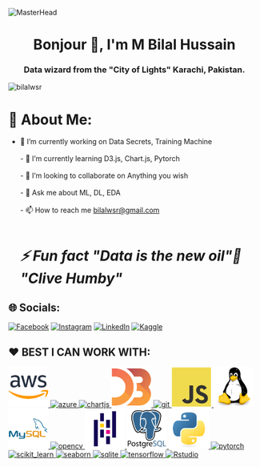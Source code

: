 ![MasterHead](https://media.licdn.com/dms/image/D4D16AQGryZ0Ad7vgig/profile-displaybackgroundimage-shrink_350_1400/0/1675706019595?e=1686182400&v=beta&t=TE_Al4CndQTLi8Y6SsyTIGHtS0EhUxaJD0JeWXNpUnY)

<h1 align="center">Bonjour 👋, I'm M Bilal Hussain</h1>
<h3 align="center">Data wizard from the "City of Lights" Karachi, Pakistan.</h3>

<p align="left"> <img src="https://komarev.com/ghpvc/?username=bilalwsr&label=Profile%20views&color=0e75b6&style=flat" alt="bilalwsr" /> </p>



# 💫 About Me:
- 🔭 I’m currently working on  Data Secrets, Training Machine<br><br>- 🌱 I’m currently learning  D3.js, Chart.js, Pytorch<br><br>- 👯 I’m looking to collaborate on  Anything you wish<br><br>- 💬 Ask me about ML, DL, EDA<br><br>- 📫 How to reach me bilalwsr@gmail.com<br><br> <H1>***⚡ Fun fact "Data is the new oil"🤑 "Clive Humby"***</H1>





## 🌐 Socials:
[![Facebook](https://img.shields.io/badge/Facebook-%231877F2.svg?logo=Facebook&logoColor=white)](https://facebook.com/bilalwsr) [![Instagram](https://img.shields.io/badge/Instagram-%23E4405F.svg?logo=Instagram&logoColor=white)](https://instagram.com/bilalwsr) [![LinkedIn](https://img.shields.io/badge/LinkedIn-%230077B5.svg?logo=linkedin&logoColor=white)](https://linkedin.com/in/bilalwsr) 
[![Kaggle](https://img.shields.io/badge/-Kaggle-yellow?style=flat&logo=kaggle&logoColor=white)](https://www.kaggle.com/bilalwaseer)





 

<h2 align="left"> ❤️ BEST I CAN WORK WITH:</h2>
<p align="left"> <a href="https://aws.amazon.com" target="_blank" rel="noreferrer"> <img src="https://raw.githubusercontent.com/devicons/devicon/master/icons/amazonwebservices/amazonwebservices-original-wordmark.svg" alt="aws" width="80" height="80"/> </a> <a href="https://azure.microsoft.com/en-in/" target="_blank" rel="noreferrer"> <img src="https://www.vectorlogo.zone/logos/microsoft_azure/microsoft_azure-icon.svg" alt="azure" width="80" height="80"/> </a> <a href="https://www.chartjs.org" target="_blank" rel="noreferrer"> <img src="https://www.chartjs.org/media/logo-title.svg" alt="chartjs" width="80" height="80"/> </a> <a href="https://d3js.org/" target="_blank" rel="noreferrer"> <img src="https://raw.githubusercontent.com/devicons/devicon/master/icons/d3js/d3js-original.svg" alt="d3js" width="80" height="80"/> </a> <a href="https://git-scm.com/" target="_blank" rel="noreferrer"> <img src="https://www.vectorlogo.zone/logos/git-scm/git-scm-icon.svg" alt="git" width="80" height="80"/> </a> <a href="https://developer.mozilla.org/en-US/docs/Web/JavaScript" target="_blank" rel="noreferrer"> <img src="https://raw.githubusercontent.com/devicons/devicon/master/icons/javascript/javascript-original.svg" alt="javascript" width="80" height="80"/> </a> <a href="https://www.linux.org/" target="_blank" rel="noreferrer"> <img src="https://raw.githubusercontent.com/devicons/devicon/master/icons/linux/linux-original.svg" alt="linux" width="80" height="80"/> </a> <a href="https://www.mysql.com/" target="_blank" rel="noreferrer"> <img src="https://raw.githubusercontent.com/devicons/devicon/master/icons/mysql/mysql-original-wordmark.svg" alt="mysql" width="80" height="80"/> </a> <a href="https://opencv.org/" target="_blank" rel="noreferrer"> <img src="https://www.vectorlogo.zone/logos/opencv/opencv-icon.svg" alt="opencv" width="80" height="80"/> </a> <a href="https://pandas.pydata.org/" target="_blank" rel="noreferrer"> <img src="https://raw.githubusercontent.com/devicons/devicon/2ae2a900d2f041da66e950e4d48052658d850630/icons/pandas/pandas-original.svg" alt="pandas" width="80" height="80"/> </a> <a href="https://www.postgresql.org" target="_blank" rel="noreferrer"> <img src="https://raw.githubusercontent.com/devicons/devicon/master/icons/postgresql/postgresql-original-wordmark.svg" alt="postgresql" width="80" height="80"/> </a> <a href="https://www.python.org" target="_blank" rel="noreferrer"> <img src="https://raw.githubusercontent.com/devicons/devicon/master/icons/python/python-original.svg" alt="python" width="80" height="80"/> </a> <a href="https://pytorch.org/" target="_blank" rel="noreferrer"> <img src="https://www.vectorlogo.zone/logos/pytorch/pytorch-icon.svg" alt="pytorch" width="80" height="80"/> </a> <a href="https://scikit-learn.org/" target="_blank" rel="noreferrer"> <img src="https://upload.wikimedia.org/wikipedia/commons/0/05/Scikit_learn_logo_small.svg" alt="scikit_learn" width="80" height="80"/> </a> <a href="https://seaborn.pydata.org/" target="_blank" rel="noreferrer"> <img src="https://seaborn.pydata.org/_images/logo-mark-lightbg.svg" alt="seaborn" width="80" height="80"/> </a> <a href="https://www.sqlite.org/" target="_blank" rel="noreferrer"> <img src="https://www.vectorlogo.zone/logos/sqlite/sqlite-icon.svg" alt="sqlite" width="80" height="80"/> </a> <a href="https://www.tensorflow.org" target="_blank" rel="noreferrer"> <img src="https://www.vectorlogo.zone/logos/tensorflow/tensorflow-icon.svg" alt="tensorflow" width="80" height="80"/> <a href="https://posit.co/products/open-source/rstudio/" target="_blank" rel="noreferrer"> <img src="https://www.vectorlogo.zone/logos/r-project/r-project-official.svg" alt="Rstudio" width="80" height="80"/> </a> </p>


